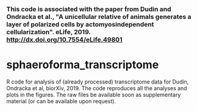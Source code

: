 ### This code is associated with the paper from Dudin and Ondracka et al., "A unicellular relative of animals generates a layer of polarized cells by actomyosindependent cellularization". eLife, 2019. http://dx.doi.org/10.7554/eLife.49801
# sphaeroforma_transcriptome
R code for analysis of (already processed) transcriptome data for Dudin, Ondracka et al, biorXiv, 2019. The code reproduces all the analyses and plots in the figures. The raw files be available soon as supplementary material (or can be available upon request). 

